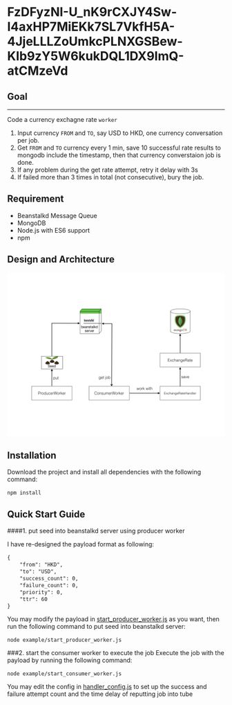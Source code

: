 # FzDFyzNI-U_nK9rCXJY4Sw-I4axHP7MiEKk7SL7VkfH5A-4JjeLLLZoUmkcPLNXGSBew-KIb9zY5W6kukDQL1DX9ImQ-atCMzeVd

## Goal
----
Code a currency exchagne rate `worker`

1. Input currency `FROM` and `TO`, say USD to HKD, one currency conversation per job.
2. Get `FROM` and `TO` currency every 1 min, save 10 successful rate results to mongodb include the timestamp, then that currency converstaion job is done.
3. If any problem during the get rate attempt, retry it delay with 3s
4. If failed more than 3 times in total (not consecutive), bury the job.

## Requirement
- Beanstalkd Message Queue
- MongoDB
- Node.js with ES6 support
- npm

## Design and Architecture
![architecture](/architecture.png)

## Installation
Download the project and install all dependencies with the following command:
```
npm install
```
## Quick Start Guide
####1. put seed into beanstalkd server using producer worker

I have re-designed the payload format as following:
```  
{
	"from": "HKD",
	"to": "USD",
	"success_count": 0,
	"failure_count": 0,
	"priority": 0,
	"ttr": 60
}
```
You may modify the payload in [start_producer_worker.js](/example/start_producer_worker.js) as you want, then run the following command to put seed into beanstalkd server:
```
node example/start_producer_worker.js
```

###2. start the consumer worker to execute the job
Execute the job with the payload by running the following command:
```
node example/start_consumer_worker.js
```
You may edit the config in [handler_config.js](/lib/config/handler_config.js) to set up the success and failure attempt count and the time delay of reputting job into tube
